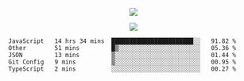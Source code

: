 <p align="center">
  <img src="https://fs-01.cyberdrop.cc/wallhaven-dpgrqo_1365x580-qR6v1Myt.png">
</p>

<p align="center">
  <img src="https://discord.c99.nl/widget/theme-4/287977955240706060.png">
</p>

<!--START_SECTION:waka-->
```text
JavaScript   14 hrs 34 mins  ███████████████████████░░   91.82 % 
Other        51 mins         █▒░░░░░░░░░░░░░░░░░░░░░░░   05.36 % 
JSON         13 mins         ▒░░░░░░░░░░░░░░░░░░░░░░░░   01.44 % 
Git Config   9 mins          ▒░░░░░░░░░░░░░░░░░░░░░░░░   00.95 % 
TypeScript   2 mins          ░░░░░░░░░░░░░░░░░░░░░░░░░   00.27 % 
```
<!--END_SECTION:waka-->
